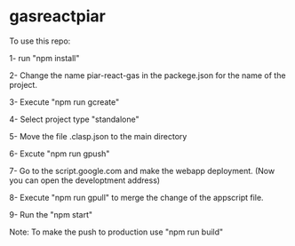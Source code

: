 # gasreactpiar

To use this repo:

1- run "npm install"

2- Change the name piar-react-gas in the packege.json for the name of the project.

3- Execute "npm run gcreate"

4- Select project type "standalone"

5- Move the file .clasp.json to the main directory

6- Excute "npm run gpush"

7- Go to the script.google.com and make the webapp deployment. (Now you can open the developtment address)

8- Execute "npm run gpull" to merge the change of the appscript file.

9- Run the "npm start"

Note: To make the push to production use "npm run build"
